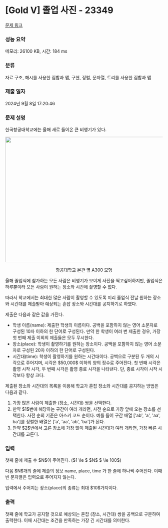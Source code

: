 # [Gold V] 졸업 사진 - 23349 

[문제 링크](https://www.acmicpc.net/problem/23349) 

### 성능 요약

메모리: 26100 KB, 시간: 184 ms

### 분류

자료 구조, 해시를 사용한 집합과 맵, 구현, 정렬, 문자열, 트리를 사용한 집합과 맵

### 제출 일자

2024년 9월 8일 17:20:46

### 문제 설명

<p>한국항공대학교에는 올해 새로 들어온 큰 비행기가 있다.</p>

<p style="text-align: center;"><img alt="" src="" style="width: 661px; height: 400px;"></p>

<p style="text-align: center;">항공대학교 본관 옆 A300 모형</p>

<p>올해 졸업식에 참가하는 모든 사람은 비행기가 보이게 사진을 찍고싶어하지만, 졸업식은 하루뿐이라 모든 사람이 원하는 장소와 시간에 촬영할 수 없다.</p>

<p>따라서 학교에서는 최대한 많은 사람이 촬영할 수 있도록 미리 졸업식 전날 원하는 장소와 시간대를 제출받아 예상되는 혼잡 장소와 시간대를 공지하기로 하였다.</p>

<p>제출은 다음과 같은 값을 가진다.</p>

<ul>
	<li>학생 이름(name): 제출한 학생의 이름이다. 공백을 포함하지 않는 영어 소문자로 구성된 10자 이하의 한 단어로 구성된다. 만약 한 학생이 여러 번 제출한 경우, 가장 첫 번째 제출 이외의 제출들은 모두 무시한다.</li>
	<li>장소(place): 학생이 촬영하기를 원하는 장소이다. 공백을 포함하지 않는 영어 소문자로 구성된 20자 이하의 한 단어로 구성된다.</li>
	<li>시간대(time): 학생이 촬영하기를 원하는 시간대이다. 공백으로 구분된 두 개의 시각으로 주어지며, 시각은 $50,000$ 이하의 양의 정수로 주어진다. 첫 번째 시각은 촬영 시작 시각, 두 번째 시각은 촬영 종료 시각을 나타낸다. 단, 종료 시각이 시작 시각보다 항상 크다.</li>
</ul>

<p>제출된 장소와 시간대의 목록을 이용해 학교가 혼잡 장소와 시간대를 공지하는 방법은 다음과 같다.</p>

<ol>
	<li>가장 많은 사람이 제출한 (장소, 시간대) 쌍을 선택한다.</li>
	<li>만약 $1$번에 해당하는 구간이 여러 개라면, 사전 순으로 가장 앞에 오는 장소를 선택한다. 사전 순의 기준은 아스키 코드 순이다. 예를 들어 구간 배열 ['ab', 'a', 'aa', ba']를 정렬한 배열은 ['a', 'aa', 'ab', 'ba']가 된다.</li>
	<li>만약 $2$번에서 고른 장소에 가장 많이 제출된 시간대가 여러 개라면, 가장 빠른 시간대를 고른다.</li>
</ol>

### 입력 

 <p>첫째 줄에 제출 수 $N$이 주어진다. ($1 \le $ $N$ $ \le 100$)</p>

<p>다음 $N$개의 줄에 제출의 정보 name, place, time 가 한 줄에 하나씩 주어진다. 이때 빈 문자열은 입력으로 주어지지 않는다.</p>

<p>입력에서 주어지는 장소(place)의 종류는 최대 $10$가지이다.</p>

### 출력 

 <p>첫째 줄에 학교가 공지할 것으로 예상되는 혼잡 (장소, 시간대) 쌍을 공백으로 구분하여 출력한다. 이때 시간대는 조건을 만족하는 가장 긴 시간대를 의미한다.</p>

